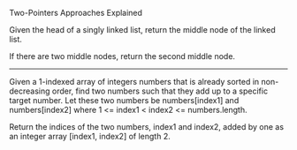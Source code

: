 Two-Pointers Approaches Explained

Given the head of a singly linked list, return the middle node of the linked list.

If there are two middle nodes, return the second middle node.

-----------------------------------------------------------

Given a 1-indexed array of integers numbers that is already sorted in non-decreasing order, find two numbers such that they add up to a specific target number. Let these two numbers be numbers[index1] and numbers[index2] where 1 <= index1 < index2 <= numbers.length.

Return the indices of the two numbers, index1 and index2, added by one as an integer array [index1, index2] of length 2.
